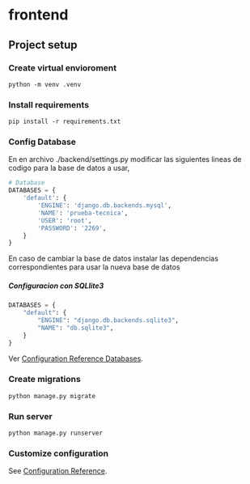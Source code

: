 # frontend

## Project setup


### Create virtual envioroment

```
python -m venv .venv
```


### Install requirements
```
pip install -r requirements.txt
```

### Config Database
En en archivo ./backend/settings.py modificar las siguientes lineas de codigo para la base de datos a usar,
```python
# Database
DATABASES = {
    'default': {
        'ENGINE': 'django.db.backends.mysql',
        'NAME': 'prueba-tecnica',
        'USER': 'root',
        'PASSWORD': '2269',
    }
}
```
En caso de cambiar la base de datos instalar las dependencias correspondientes para usar la nueva base de datos

##### Configuracion con SQLlite3
```python
DATABASES = {
    "default": {
        "ENGINE": "django.db.backends.sqlite3",
        "NAME": "db.sqlite3",
    }
}
```

Ver [Configuration Reference Databases](https://docs.djangoproject.com/en/5.1/ref/settings/#databases). 


### Create migrations
```
python manage.py migrate
```


### Run server
```
python manage.py runserver
```

### Customize configuration
See [Configuration Reference](https://docs.djangoproject.com/en/5.1/).
